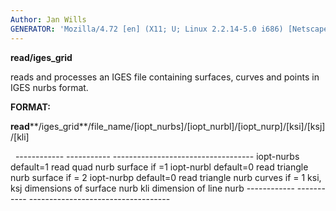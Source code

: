 ```yaml
---
Author: Jan Wills
GENERATOR: 'Mozilla/4.72 [en] (X11; U; Linux 2.2.14-5.0 i686) [Netscape]'
---
```


 **read/iges\_grid**

  reads and processes an IGES file containing surfaces, curves and
  points in IGES nurbs format.

 **FORMAT:**

  **read****/iges\_grid**/file\_name/[iopt\_nurbs]/[iopt\_nurbl]/[iopt\_nurp]/[ksi]/[ksj]/[kli]

   
    ------------ ----------- -----------------------------------
    iopt-nurbs   default=1   read quad nurb surface if =1
    iopt-nurbl   default=0   read triangle nurb surface if = 2
    iopt-nurbp   default=0   read triangle nurb curves if = 1
    ksi, ksj                 dimensions of surface nurb
    kli                      dimension of line nurb
    ------------ ----------- -----------------------------------
 
